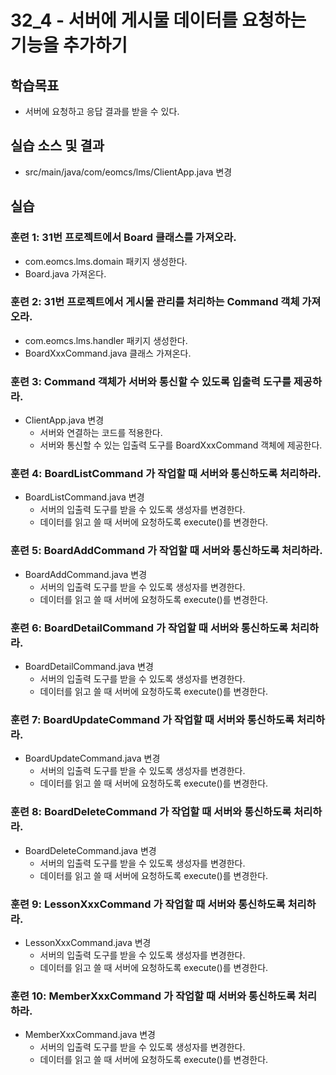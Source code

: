 # 32_4 - 서버에 게시물 데이터를 요청하는 기능을 추가하기

## 학습목표

- 서버에 요청하고 응답 결과를 받을 수 있다.

## 실습 소스 및 결과

- src/main/java/com/eomcs/lms/ClientApp.java 변경

## 실습  

### 훈련 1: 31번 프로젝트에서 Board 클래스를 가져오라.

- com.eomcs.lms.domain 패키지 생성한다.
- Board.java 가져온다.

### 훈련 2: 31번 프로젝트에서 게시물 관리를 처리하는 Command 객체 가져오라.

- com.eomcs.lms.handler 패키지 생성한다.
- BoardXxxCommand.java 클래스 가져온다. 

### 훈련 3: Command 객체가 서버와 통신할 수 있도록 입출력 도구를 제공하라.

- ClientApp.java 변경
  - 서버와 연결하는 코드를 적용한다.
  - 서버와 통신할 수 있는 입출력 도구를 BoardXxxCommand 객체에 제공한다.
  
### 훈련 4: BoardListCommand 가 작업할 때 서버와 통신하도록 처리하라.

- BoardListCommand.java 변경
  - 서버의 입출력 도구를 받을 수 있도록 생성자를 변경한다.
  - 데이터를 읽고 쓸 때 서버에 요청하도록 execute()를 변경한다.

### 훈련 5: BoardAddCommand 가 작업할 때 서버와 통신하도록 처리하라.

- BoardAddCommand.java 변경
  - 서버의 입출력 도구를 받을 수 있도록 생성자를 변경한다.
  - 데이터를 읽고 쓸 때 서버에 요청하도록 execute()를 변경한다.

### 훈련 6: BoardDetailCommand 가 작업할 때 서버와 통신하도록 처리하라.

- BoardDetailCommand.java 변경
  - 서버의 입출력 도구를 받을 수 있도록 생성자를 변경한다.
  - 데이터를 읽고 쓸 때 서버에 요청하도록 execute()를 변경한다.
  
### 훈련 7: BoardUpdateCommand 가 작업할 때 서버와 통신하도록 처리하라.

- BoardUpdateCommand.java 변경
  - 서버의 입출력 도구를 받을 수 있도록 생성자를 변경한다.
  - 데이터를 읽고 쓸 때 서버에 요청하도록 execute()를 변경한다.
  
### 훈련 8: BoardDeleteCommand 가 작업할 때 서버와 통신하도록 처리하라.

- BoardDeleteCommand.java 변경
  - 서버의 입출력 도구를 받을 수 있도록 생성자를 변경한다.
  - 데이터를 읽고 쓸 때 서버에 요청하도록 execute()를 변경한다.

### 훈련 9: LessonXxxCommand 가 작업할 때 서버와 통신하도록 처리하라.

- LessonXxxCommand.java 변경
  - 서버의 입출력 도구를 받을 수 있도록 생성자를 변경한다.
  - 데이터를 읽고 쓸 때 서버에 요청하도록 execute()를 변경한다.
  
### 훈련 10: MemberXxxCommand 가 작업할 때 서버와 통신하도록 처리하라.

- MemberXxxCommand.java 변경
  - 서버의 입출력 도구를 받을 수 있도록 생성자를 변경한다.
  - 데이터를 읽고 쓸 때 서버에 요청하도록 execute()를 변경한다.